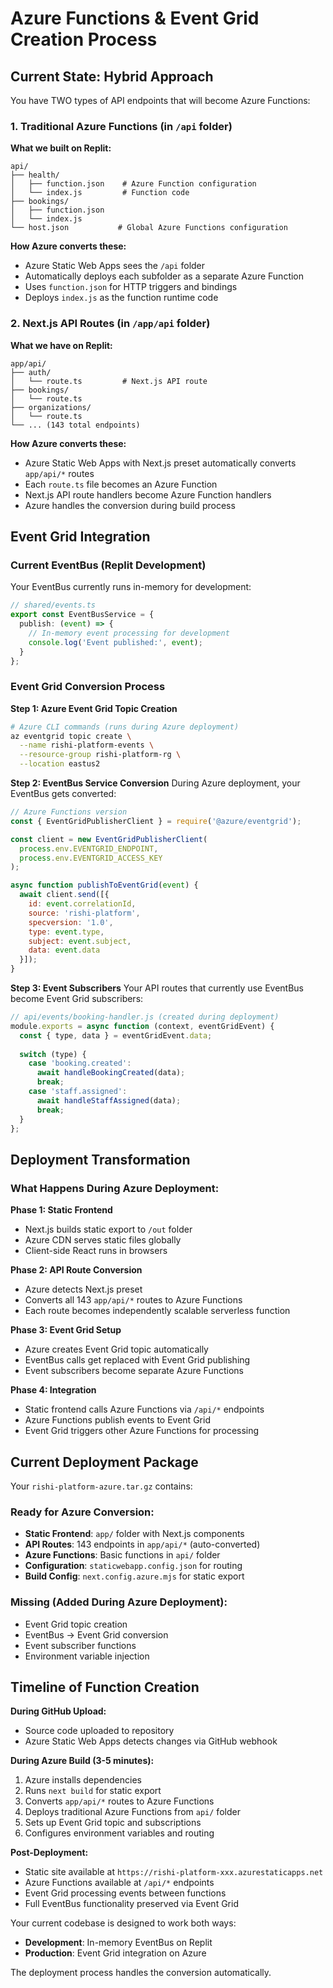 # Azure Functions & Event Grid Creation Process

## Current State: Hybrid Approach

You have TWO types of API endpoints that will become Azure Functions:

### 1. Traditional Azure Functions (in `/api` folder)
**What we built on Replit:**
```
api/
├── health/
│   ├── function.json    # Azure Function configuration
│   └── index.js         # Function code
├── bookings/
│   ├── function.json
│   └── index.js
└── host.json           # Global Azure Functions configuration
```

**How Azure converts these:**
- Azure Static Web Apps sees the `/api` folder
- Automatically deploys each subfolder as a separate Azure Function
- Uses `function.json` for HTTP triggers and bindings
- Deploys `index.js` as the function runtime code

### 2. Next.js API Routes (in `/app/api` folder)
**What we have on Replit:**
```
app/api/
├── auth/
│   └── route.ts         # Next.js API route
├── bookings/
│   └── route.ts
├── organizations/
│   └── route.ts
└── ... (143 total endpoints)
```

**How Azure converts these:**
- Azure Static Web Apps with Next.js preset automatically converts `app/api/*` routes
- Each `route.ts` file becomes an Azure Function
- Next.js API route handlers become Azure Function handlers
- Azure handles the conversion during build process

## Event Grid Integration

### Current EventBus (Replit Development)
Your EventBus currently runs in-memory for development:
```typescript
// shared/events.ts
export const EventBusService = {
  publish: (event) => {
    // In-memory event processing for development
    console.log('Event published:', event);
  }
};
```

### Event Grid Conversion Process

**Step 1: Azure Event Grid Topic Creation**
```bash
# Azure CLI commands (runs during Azure deployment)
az eventgrid topic create \
  --name rishi-platform-events \
  --resource-group rishi-platform-rg \
  --location eastus2
```

**Step 2: EventBus Service Conversion**
During Azure deployment, your EventBus gets converted:
```javascript
// Azure Functions version
const { EventGridPublisherClient } = require('@azure/eventgrid');

const client = new EventGridPublisherClient(
  process.env.EVENTGRID_ENDPOINT,
  process.env.EVENTGRID_ACCESS_KEY
);

async function publishToEventGrid(event) {
  await client.send([{
    id: event.correlationId,
    source: 'rishi-platform',
    specversion: '1.0',
    type: event.type,
    subject: event.subject,
    data: event.data
  }]);
}
```

**Step 3: Event Subscribers**
Your API routes that currently use EventBus become Event Grid subscribers:
```javascript
// api/events/booking-handler.js (created during deployment)
module.exports = async function (context, eventGridEvent) {
  const { type, data } = eventGridEvent.data;
  
  switch (type) {
    case 'booking.created':
      await handleBookingCreated(data);
      break;
    case 'staff.assigned':
      await handleStaffAssigned(data);
      break;
  }
};
```

## Deployment Transformation

### What Happens During Azure Deployment:

**Phase 1: Static Frontend**
- Next.js builds static export to `/out` folder
- Azure CDN serves static files globally
- Client-side React runs in browsers

**Phase 2: API Route Conversion**
- Azure detects Next.js preset
- Converts all 143 `app/api/*` routes to Azure Functions
- Each route becomes independently scalable serverless function

**Phase 3: Event Grid Setup**
- Azure creates Event Grid topic automatically
- EventBus calls get replaced with Event Grid publishing
- Event subscribers become separate Azure Functions

**Phase 4: Integration**
- Static frontend calls Azure Functions via `/api/*` endpoints
- Azure Functions publish events to Event Grid
- Event Grid triggers other Azure Functions for processing

## Current Deployment Package

Your `rishi-platform-azure.tar.gz` contains:

### Ready for Azure Conversion:
- **Static Frontend**: `app/` folder with Next.js components
- **API Routes**: 143 endpoints in `app/api/*` (auto-converted)
- **Azure Functions**: Basic functions in `api/` folder
- **Configuration**: `staticwebapp.config.json` for routing
- **Build Config**: `next.config.azure.mjs` for static export

### Missing (Added During Azure Deployment):
- Event Grid topic creation
- EventBus → Event Grid conversion
- Event subscriber functions
- Environment variable injection

## Timeline of Function Creation

**During GitHub Upload:**
- Source code uploaded to repository
- Azure Static Web Apps detects changes via GitHub webhook

**During Azure Build (3-5 minutes):**
1. Azure installs dependencies
2. Runs `next build` for static export
3. Converts `app/api/*` routes to Azure Functions
4. Deploys traditional Azure Functions from `api/` folder
5. Sets up Event Grid topic and subscriptions
6. Configures environment variables and routing

**Post-Deployment:**
- Static site available at `https://rishi-platform-xxx.azurestaticapps.net`
- Azure Functions available at `/api/*` endpoints
- Event Grid processing events between functions
- Full EventBus functionality preserved via Event Grid

Your current codebase is designed to work both ways:
- **Development**: In-memory EventBus on Replit
- **Production**: Event Grid integration on Azure

The deployment process handles the conversion automatically.